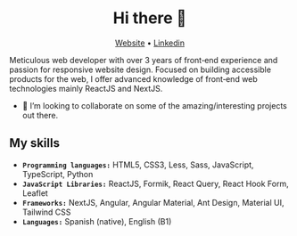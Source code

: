 <h1 align="center">Hi there 👋</h1>

<p align="center">
  <a href="https://acm97-portfolio-v3.vercel.app">Website</a> •
  <a href="https://www.linkedin.com/in/acm97">Linkedin</a>
</p>


Meticulous web developer with over 3 years of front‑end experience and passion for responsive website design. Focused on building
accessible products for the web, I offer advanced knowledge of front‑end web technologies mainly ReactJS and NextJS.

- 👯 I’m looking to collaborate on some of the amazing/interesting projects out there.

## My skills

- **``Programming languages:``** HTML5, CSS3, Less, Sass, JavaScript, TypeScript, Python
- **``JavaScript Libraries:``** ReactJS, Formik, React Query, React Hook Form, Leaflet
- **``Frameworks:``** NextJS, Angular, Angular Material, Ant Design, Material UI, Tailwind CSS
- **``Languages:``** Spanish (native), English (B1)

